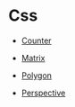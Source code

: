 # Css #

+ [Counter](https://github.com/sunmengyuan/note/blob/master/css/counter.html)

+ [Matrix](https://github.com/sunmengyuan/note/blob/master/css/matrix.html)

+ [Polygon](https://github.com/sunmengyuan/note/blob/master/css/polygon.html)

+ [Perspective](https://github.com/sunmengyuan/note/blob/master/css/perspective.html)